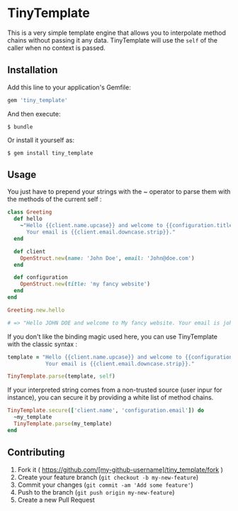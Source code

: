 # TinyTemplate

This is a very simple template engine that allows you to interpolate method chains without passing it any data. TinyTemplate will use the `self` of the caller when no context is passed.

## Installation

Add this line to your application's Gemfile:

```ruby
gem 'tiny_template'
```

And then execute:

    $ bundle

Or install it yourself as:

    $ gem install tiny_template

## Usage

You just have to prepend your strings with the ~ operator to parse them with the methods of the current self :

```ruby
class Greeting
  def hello
    ~"Hello {{client.name.upcase}} and welcome to {{configuration.title.capitalize}}.
      Your email is {{client.email.downcase.strip}}."
  end

  def client
    OpenStruct.new(name: 'John Doe', email: 'John@doe.com')
  end

  def configuration
    OpenStruct.new(title: 'my fancy website')
  end
end

Greeting.new.hello

# => "Hello JOHN DOE and welcome to My fancy website. Your email is john@doe.com."
```



If you don't like the binding magic used here, you can use TinyTemplate with the classic syntax :

```ruby
template = "Hello {{client.name.upcase}} and welcome to {{configuration.title.capitalize}}.
            Your email is {{client.email.downcase.strip}}."

TinyTemplate.parse(template, self)
````

If your interpreted string comes from a non-trusted source (user inpur for instance), you can secure it by providing a white list of method chains.

```ruby
TinyTemplate.secure(['client.name', 'configuration.email']) do
  ~my_template
  TinyTemplate.parse(my_template)
end
````

## Contributing

1. Fork it ( https://github.com/[my-github-username]/tiny_template/fork )
2. Create your feature branch (`git checkout -b my-new-feature`)
3. Commit your changes (`git commit -am 'Add some feature'`)
4. Push to the branch (`git push origin my-new-feature`)
5. Create a new Pull Request
